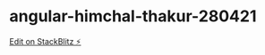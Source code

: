# angular-himchal-thakur-280421

[Edit on StackBlitz ⚡️](https://stackblitz.com/edit/angular-himchal-thakur-280421)